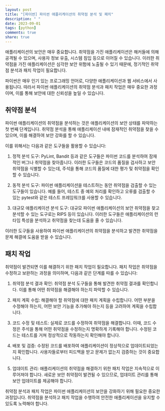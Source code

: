 ```yaml
---
layout: post
title: "[파이썬] 파이썬 애플리케이션의 취약점 분석 및 패치"
description: " "
date: 2023-09-01
tags: [python]
comments: true
share: true
---
```


애플리케이션의 보안은 매우 중요합니다. 취약점을 가진 애플리케이션은 해커들에 의해 공격될 수 있으며, 사용자 정보 유출, 시스템 침입 등으로 이어질 수 있습니다. 이러한 취약점을 가진 애플리케이션은 심각한 보안 위험에 노출될 수 있기 때문에, 정기적인 취약점 분석과 패치 작업이 필요합니다.

파이썬은 매우 인기 있는 프로그래밍 언어로, 다양한 애플리케이션과 웹 서비스에서 사용됩니다. 따라서 파이썬 애플리케이션의 취약점 분석과 패치 작업은 매우 중요한 과정이며, 이를 통해 보안에 대한 신뢰성을 높일 수 있습니다.

## 취약점 분석

파이썬 애플리케이션의 취약점을 분석하는 것은 애플리케이션의 보안 상태를 파악하는 첫 번째 단계입니다. 취약점 분석을 통해 애플리케이션 내에 잠재적인 취약점을 찾을 수 있으며, 이를 해결하여 보안 강화를 할 수 있습니다.

이를 위해서는 다음과 같은 도구들을 활용할 수 있습니다:

1. 정적 분석 도구: PyLint, Bandit 등과 같은 도구들은 파이썬 코드를 분석하여 잠재적인 버그나 취약점을 찾아줍니다. 이러한 도구들은 코드의 품질을 검사하고 보안 취약점을 식별할 수 있는데, 주석을 통해 코드의 품질에 대한 평가 및 취약점을 확인할 수 있습니다.

2. 동적 분석 도구: 파이썬 애플리케이션을 테스트하는 동안 취약점을 검출할 수 있는 도구들이 있습니다. 예를 들어, 테스트 중 예외 처리를 확인하고 오류를 검출할 수 있는 pytest와 같은 테스트 프레임워크를 사용할 수 있습니다. 

3. 대규모 애플리케이션 분석 도구: 대규모 파이썬 애플리케이션의 보안 취약점을 찾고 분석할 수 있는 도구로는 RIPS 등이 있습니다. 이러한 도구들은 애플리케이션의 런타임 특성을 분석하고 취약점을 찾는데 도움을 줄 수 있습니다.

이러한 도구들을 사용하여 파이썬 애플리케이션의 취약점을 분석하고 발견한 취약점을 문제 해결에 도움을 받을 수 있습니다.

## 패치 작업

취약점이 발견되면 이를 해결하기 위한 패치 작업이 필요합니다. 패치 작업은 취약점을 수정하고 보완하는 과정을 의미하며, 다음과 같은 단계를 따를 수 있습니다:

1. 취약점 분석 결과 확인: 취약점 분석 도구들을 통해 발견한 취약점 결과를 확인합니다. 이를 통해 어떤 취약점을 해결해야 하는지 파악할 수 있습니다.

2. 패치 계획 수립: 해결해야 할 취약점에 대한 패치 계획을 수립합니다. 어떤 부분을 수정해야 하는지, 어떤 보안 기능을 추가해야 하는지 등을 고려하여 계획을 수립합니다.

3. 코드 수정 및 테스트: 실제로 코드를 수정하여 취약점을 해결합니다. 이때, 코드 수정은 주석을 통해 어떤 취약점을 수정하는지 명확하게 기록해야 합니다. 수정된 코드는 테스트를 거쳐 정상적으로 작동하는지 확인해야 합니다.

4. 배포 및 검증: 수정된 코드를 배포하여 애플리케이션이 정상적으로 업데이트되었는지 확인합니다. 사용자들로부터 피드백을 받고 문제가 없는지 검증하는 것이 중요합니다. 

5. 업데이트 관리: 애플리케이션의 취약점을 해결하기 위한 패치 작업은 지속적으로 이루어져야 합니다. 새로운 보안 취약점이 발견될 수 있으므로, 업데이트 관리를 통해 보안 업데이트를 제공해야 합니다.

취약점 분석과 패치 작업은 파이썬 애플리케이션의 보안을 강화하기 위해 필요한 중요한 과정입니다. 취약점을 분석하고 패치 작업을 수행하여 안전한 애플리케이션을 유지할 수 있도록 노력해야 합니다.